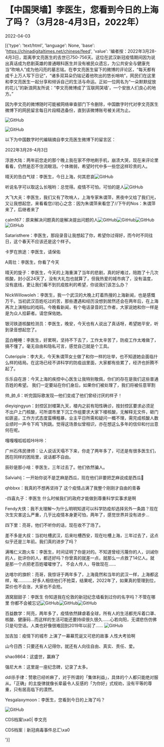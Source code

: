 # 【中国哭墙】李医生，您看到今日的上海了吗？（3月28-4月3日，2022年）

2022-04-03

[{'type': 'text/html', 'language': None, 'base': 'https://chinadigitaltimes.net/chinese/feed', 'value': '编者按：2022年3月28-4月3日，距离李文亮医生的去世已750-756天。这位在武汉新冠疫情期间因为说出真话成为悲剧英雄的普通眼科医生并没有被民众遗忘，为公共安全与健康充当“吹哨人”成为他闪亮的墓志铭。在李文亮医生留下的微博的评论区，“每天都有成千上万人写下日记”，“诸多双耳朵仍铭记着他吹出的悠长哨响”，网民们在这里和李文亮医生一起分享和倾诉自己的生活与命运。正如一位网名为“一朵默默绽放的花儿”的新浪网友所说：“李文亮微博成了‘互联网哭墙’，一个安放人们良心的地方。”

因为李文亮的微博随时可能被网络审查部门下令删除，中国数字时代对李文亮医生微博下的网民留言每日片段精选备份，直到该微博账号被关闭为止。

![GitHub](https://chinadigitaltimes.net/chinese/files/2020/03/Screenshot-2020-03-13-10.48.21.png)

![GitHub](https://chinadigitaltimes.net/chinese/files/2020/03/Screenshot-2020-03-15-11.01.33.png)

以下为中国数字时代编辑摘自李文亮医生微博下的留言区：

2022年3月28-4月3日

浮游大陆：两年前您走的那个晚上我在家不停地刷手机，崩溃大哭，现在来评论里看看，仍然是忍不住流眼泪。个体微弱，希望时代中多一些您这样珍贵的人。

晴天的告白气球：李医生，今日上海，何其悲哀![GitHub](https://face.t.sinajs.cn/t4/appstyle/expression/ext/normal/6e/2018new_leimu_org.png)

听说名字可以取这么长哦哟：总觉得。疫情不可怕，可怕的是人![GitHub](https://face.t.sinajs.cn/t4/appstyle/expression/ext/normal/aa/2018new_bingbujiandan_org.png)

大飞大夫：李医生，我们又有了吹哨人，上海专家朱谓萍，黑夜中又给了我们光，又让我想起您，来看看您//初心之念：因为朱谓萍来看您了//下午的Nos：朱谓萍来了，后继者来了

calm167：原来解决问题真的是解决提出问题的人![GitHub](https://face.t.sinajs.cn/t4/appstyle/expression/ext/normal/6e/2018new_leimu_org.png)![GitHub](https://face.t.sinajs.cn/t4/appstyle/expression/ext/normal/6e/2018new_leimu_org.png)![GitHub](https://face.t.sinajs.cn/t4/appstyle/expression/ext/normal/6e/2018new_leimu_org.png)![GitHub](https://face.t.sinajs.cn/t4/appstyle/expression/ext/normal/6e/2018new_leimu_org.png)

Sataristhere：李医生，那段录音让我想起了你，希望你过得好，而今时不同往日，这个春天不应该还是这个样子。

卡罗在旅途：李医生，请保佑

A周壮：李医生，你看了今天

晴天的旋子：李医生，今天的上海重演了当年的悲剧，真的好难过，陪跑了十几次核酸，封小区24天了，没有大礼包也就算了，但我热爱的城市病了，没有温度，没有底线，更让我们看不到抗疫胜利的希望，你说我们该怎么办？

NickWillowoleh：李医生，我一个武汉的大晚上盯着热搜的上海新闻，也是感慨万千。当初武汉百姓吃过的苦，那些遭遇和经历没想到居然还会在两年后，在上海再次上演相似的戏码。今晚看新闻，有个电话录音的工作者，大家说她和你一样是是为众人拾薪者。请您保佑她。

银河铁道核酸检测员：李医生，晚安，今天也有人说出了真话呀，希望她平安，听到录音想起您了。

蓝白睡睡：李医生，好累啊，坚持不下去了，工作太辛苦了，防疫工作太难做了，搞不懂了。毫无自由和隐私可言，感觉自己就是个工具。

Cuteripple：李大夫，今天朱谓萍女士做了和你一样的壮举，也不知道她会面临什么样的结局。在这场已经不讲科学的防疫战里面，大家都有些累了，经济也折腾不起了。

乐乐自在游：今天上海的疾控中心医生让我特别敬佩，你们的存在是我们这些普通百姓的希望。 我们一定要站在你们身后，如果你们被处理了，我们将被任意宰割

帅_帥_6：听完国际歌发现—他们变成了他们曾经讨厌的样子！

dieyiqingyun：封控区封楼第九天，楼内之前有阳性确诊，按封控区要求必须足不出户上门核酸，可所谓市里下沉工作组要求大家下楼核酸，无解释无文件，砸门如匪盗，工作方式态度蛮横粗暴，业主平日所需和疑问一概不理，需完成核酸人数业绩时一声令下鸡飞狗跳。觉得这场景似曾相识，亦在想这么多年的信仰和付出意何在呢。

嘎嘎嘎呱呱呱咔咔咔：

广州石伟民律师：让人说话天塌不下来，你走了两年多了，可还是有很多医生们，困在同样的困局里，说话都不自由。

辰砂是那小啥：李医生，三年过去了。他们依然骗人。

Salviahlj：一开始你说不是芝麻是西瓜，现在他们非要把芝麻说成是西瓜🍉

qhbbxx：我真的不想再坚持了 这个疫情占满了我整个刚刚才自由的青春

-四喜丸子：李医生 什么时候我们的政府才能做到尊重科学实事求是啊

Fendy大侠：我不太理解～为什么明明知道可以科学防疫却选择另外一条路？现在次生灾害这么严重，几乎比疫情本身更可怕，两年了，感觉世界并没有进步…

四下里：亮哥，他们不听你的话，现在收不了场了。

差不多是大叔：当初吐槽武汉，后来吐槽西安，现在吐槽上海，三年过去了，这点似乎还是三年前。我们真的进步了吗？

满嘴仁义跑火车：李医生，时间证明了你是对的。不知道曾经污蔑你的人，训诫你的人，批评你的人，都还好吗？你曾真的就差一点，就那么一点救了14亿人。就是那一个点把老百姓嚯嚯惨了。 不会人传人，导致现在……

达喀尔的旗帜：亮哥，我惊讶于两年多了，上海竟然和当年的武汉一样，上海都这样，唉…………好多人相信他们不抢菜，结果呢，2022年了，如果真的管理到位，菜价也不会涨，大家也不会抢。

酒窝甜甜子：李医生 你知道我在伦敦的新冠纪念墙看到过你的名字吗？不管在哪里 你都不会被忘记![GitHub](https://face.t.sinajs.cn/t4/appstyle/expression/ext/normal/8a/2018new_xin_org.png)![GitHub](https://face.t.sinajs.cn/t4/appstyle/expression/ext/normal/8a/2018new_xin_org.png)![GitHub](https://face.t.sinajs.cn/t4/appstyle/expression/ext/normal/8a/2018new_xin_org.png)

百益数学：阿亮，两年多了，疫情依然肆虐着全球，所有人的生活都充斥着口罩、核酸、健康码…而这样的生活可能还要持续很久很久……心若向阳，无谓悲伤仿佛只是句空话。人类也好像很难回到2019年以前了…… ![GitHub](https://face.t.sinajs.cn/t4/appstyle/expression/ext/normal/6e/2018new_leimu_org.png)

加吉加：疫情下的城市 上演了一幕幕荒诞又可悲的故事 人性大考验啊

山今日西：只要还有人记得你，就还有人向往自由、真实、责任、爱。

shao9864：这盛世，赢麻了

强尼大木：这里是一座纪念碑，记录了太多。

ddl杀手律：赞歌已经听麻了，对于所谓的「集体利益」，具体的个人都只能绝对服从。「正确」的主旋律就像长辈最令人反感的「为你好」式规劝，没有平等的尊重，只有居高临下的漠然。

Yesgalaxymoon：李医生，您看到今日的上海了吗？



![GitHub](https://chinadigitaltimes.net/chinese/files/2020/03/37-150x150.jpg)

CDS档案\xa0| 李文亮

CDS档案｜新冠病毒事件总汇\xa0

'}]